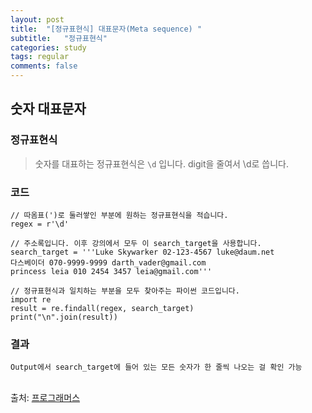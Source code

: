 ```yaml
---
layout: post
title:  "[정규표현식] 대표문자(Meta sequence) "
subtitle:   "정규표현식"
categories: study
tags: regular
comments: false
---
```


## 숫자 대표문자

### 정규표현식

> 숫자를 대표하는 정규표현식은 `\d` 입니다. digit을 줄여서 \d로 씁니다.

### 코드

```
// 따옴표(')로 둘러쌓인 부분에 원하는 정규표현식을 적습니다.
regex = r'\d'

// 주소록입니다. 이후 강의에서 모두 이 search_target을 사용합니다.
search_target = '''Luke Skywarker 02-123-4567 luke@daum.net
다스베이더 070-9999-9999 darth_vader@gmail.com
princess leia 010 2454 3457 leia@gmail.com'''

// 정규표현식과 일치하는 부분을 모두 찾아주는 파이썬 코드입니다.
import re
result = re.findall(regex, search_target)
print("\n".join(result))

```

### 결과

```
Output에서 search_target에 들어 있는 모든 숫자가 한 줄씩 나오는 걸 확인 가능
```
<br>
출처: <a href="https://programmers.co.kr/">프로그래머스</a>